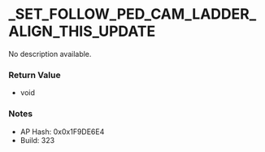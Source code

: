 # _SET_FOLLOW_PED_CAM_LADDER_ALIGN_THIS_UPDATE

No description available.

### Return Value
* void

### Notes
* AP Hash: 0x0x1F9DE6E4
* Build: 323


